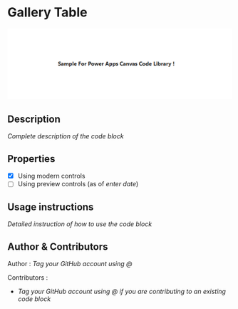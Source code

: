 # Gallery Table
![SampleCodeBlock](/SampleCodeBlock/Assets/SampleCodeBlock.png)
## Description
*Complete description of the code block*
## Properties
- [x] Using modern controls
- [ ] Using preview controls (as of *enter date*)
## Usage instructions
*Detailed instruction of how to use the code block*
## Author & Contributors
Author : *Tag your GitHub account using @*

Contributors :
- *Tag your GitHub account using @ if you are contributing to an existing code block*



